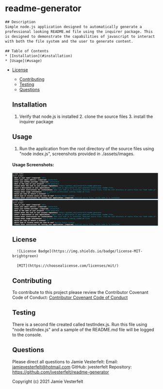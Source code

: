 # readme-generator

    ## Description
    Simple node.js application designed to automatically generate a professional looking README.md file using the inquirer package. This is designed to demonstrate the capabilities of javascript to interact with both the file system and the user to generate content.

    ## Table of Contents
    * [Installation](#installation)
    * [Usage](#usage)
* [License](#License)
    * [Contributing](#credits)
    * [Testing](#testing)
    * [Questions](#Questions)
    
    ## Installation
    1. Verify that node.js is installed 2. clone the source files 3. install the inquirer package

    ## Usage
    1. Run the application from the root directory of the source files using "node index.js", screenshots provided in ./assets/images.

    #### Usage Screenshots:
    ![Prompt Questions](./assets/images/prompt.jpg)
    ![Sample README.md](./assets/images/prompt.jpg)

    ## License
        ![License Badge](https://img.shields.io/badge/license-MIT-brightgreen)
        
        [MIT](https://choosealicense.com/licenses/mit/)

    ## Contributing
    To contribute to this project please review the Contributor Covenant Code of Conduct:
    [Contributor Covenant Code of Conduct](https://www.contributor-covenant.org/version/2/0/code_of_conduct/code_of_conduct.md)

    ## Testing
    There is a second file created called testIndex.js. Run this file using "node testIndex.js" and a sample of the README.md file will be logged to the console.

    ## Questions
    Please direct all questions to Jamie Vesterfelt:
    Email: jamievesterfelt@hotmail.com
    GitHub: jvesterfelt
    Repository: https://github.com/jvesterfelt/readme-generator


    Copyright (c) 2021 Jamie Vesterfelt
